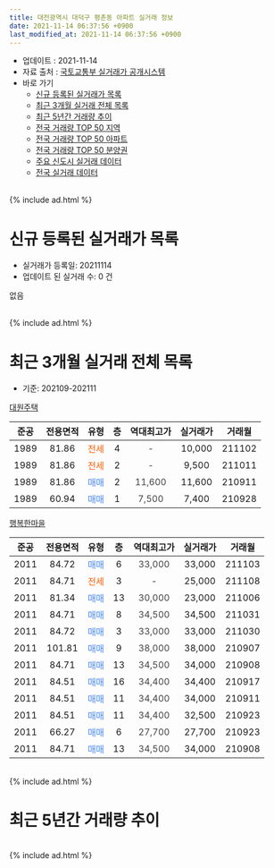```yaml
---
title: 대전광역시 대덕구 평촌동 아파트 실거래 정보
date: 2021-11-14 06:37:56 +0900
last_modified_at: 2021-11-14 06:37:56 +0900
---
```


* 업데이트 : 2021-11-14
* 자료 출처 : [국토교통부 실거래가 공개시스템](http://rt.molit.go.kr)
* 바로 가기
    * [신규 등록된 실거래가 목록](#신규-등록된-실거래가-목록)
    * [최근 3개월 실거래 전체 목록](#최근-3개월-실거래-전체-목록)
    * [최근 5년간 거래량 추이](#최근-5년간-거래량-추이)
    * [전국 거래량 TOP 50 지역](https://inasie.github.io/apt-trade-info/최근-3개월-전국에서-가장-거래가-많이-발생한-지역)
    * [전국 거래량 TOP 50 아파트](https://inasie.github.io/apt-trade-info/최근-3개월-전국에서-가장-거래가-많이-발생한-아파트)
    * [전국 거래량 TOP 50 분양권](https://inasie.github.io/apt-trade-info/최근-3개월-전국에서-가장-거래가-많이-발생한-분양권)
    * [주요 신도시 실거래 데이터](https://inasie.github.io/apt-trade-info/주요-신도시)
    * [전국 실거래 데이터](https://inasie.github.io/apt-trade-info/전국)
<br>
{% include ad.html %}
<br>

# 신규 등록된 실거래가 목록
* 실거래가 등록일: 20211114
* 업데이트 된 실거래 수: 0 건

없음

<br>
{% include ad.html %}
<br>

# 최근 3개월 실거래 전체 목록
* 기준: 202109-202111


[대원주택](https://search.naver.com/search.naver?query=%EB%8C%80%EC%A0%84%EA%B4%91%EC%97%AD%EC%8B%9C+%EB%8C%80%EB%8D%95%EA%B5%AC+%ED%8F%89%EC%B4%8C%EB%8F%99+%EB%8C%80%EC%9B%90%EC%A3%BC%ED%83%9D)

|준공|전용면적|유형|층|역대최고가|실거래가|거래월|
|:---:|:---:|:---:|:---:|:---:|:---:|:---:|
|1989|81.86|<span style="color:#ff5a00">전세</span>|4|<span style="color:#444444">-</span>|10,000|211102|
|1989|81.86|<span style="color:#ff5a00">전세</span>|2|<span style="color:#444444">-</span>|9,500|211011|
|1989|81.86|<span style="color:#4285f3">매매</span>|2|<span style="color:#444444">11,600</span>|11,600|210911|
|1989|60.94|<span style="color:#4285f3">매매</span>|1|<span style="color:#444444">7,500</span>|7,400|210928|

[행복한마을](https://search.naver.com/search.naver?query=%EB%8C%80%EC%A0%84%EA%B4%91%EC%97%AD%EC%8B%9C+%EB%8C%80%EB%8D%95%EA%B5%AC+%ED%8F%89%EC%B4%8C%EB%8F%99+%ED%96%89%EB%B3%B5%ED%95%9C%EB%A7%88%EC%9D%84)

|준공|전용면적|유형|층|역대최고가|실거래가|거래월|
|:---:|:---:|:---:|:---:|:---:|:---:|:---:|
|2011|84.72|<span style="color:#4285f3">매매</span>|6|<span style="color:#444444">33,000</span>|33,000|211103|
|2011|84.71|<span style="color:#ff5a00">전세</span>|3|<span style="color:#444444">-</span>|25,000|211108|
|2011|81.34|<span style="color:#4285f3">매매</span>|13|<span style="color:#444444">30,000</span>|23,000|211006|
|2011|84.71|<span style="color:#4285f3">매매</span>|8|<span style="color:#444444">34,500</span>|34,500|211031|
|2011|84.72|<span style="color:#4285f3">매매</span>|3|<span style="color:#444444">33,000</span>|33,000|211030|
|2011|101.81|<span style="color:#4285f3">매매</span>|9|<span style="color:#444444">38,000</span>|38,000|210907|
|2011|84.71|<span style="color:#4285f3">매매</span>|13|<span style="color:#444444">34,500</span>|34,000|210908|
|2011|84.51|<span style="color:#4285f3">매매</span>|16|<span style="color:#444444">34,400</span>|34,400|210917|
|2011|84.51|<span style="color:#4285f3">매매</span>|11|<span style="color:#444444">34,400</span>|34,000|210911|
|2011|84.51|<span style="color:#4285f3">매매</span>|11|<span style="color:#444444">34,400</span>|32,500|210923|
|2011|66.27|<span style="color:#4285f3">매매</span>|6|<span style="color:#444444">27,700</span>|27,700|210923|
|2011|84.71|<span style="color:#4285f3">매매</span>|13|<span style="color:#444444">34,500</span>|34,000|210908|


<br>
{% include ad.html %}
<br>

# 최근 5년간 거래량 추이


<div style="width:100%;">
    <canvas id="deal_progress" height="200"></canvas>
</div>

<script>
new Chart(document.getElementById("deal_progress"), {
    type: 'line',
    data: {
        labels: ['201611','201612','201701','201702','201703','201704','201705','201706','201707','201708','201709','201710','201711','201712','201801','201802','201803','201804','201805','201806','201807','201808','201809','201810','201811','201812','201901','201902','201903','201904','201905','201906','201907','201908','201909','201910','201911','201912','202001','202002','202003','202004','202005','202006','202007','202008','202009','202010','202011','202012','202101','202102','202103','202104','202105','202106','202107','202108','202109','202110','202111'],
        datasets: [{
            label: '매매',
            pointRadius: 1,
            data: [1, 0, 6, 4, 8, 2, 3, 2, 2, 3, 3, 0, 0, 5, 2, 2, 3, 2, 2, 5, 1, 4, 3, 1, 2, 3, 2, 3, 4, 3, 4, 4, 3, 5, 6, 2, 2, 5, 3, 13, 6, 8, 7, 8, 3, 7, 3, 2, 1, 3, 4, 10, 4, 4, 4, 0, 2, 2, 9, 3, 1],
            borderColor: "rgba(255, 201, 14, 1)",
            backgroundColor: "rgba(255, 201, 14, 0.5)",
            fill: false,
            lineTension: 0
        },{
            label: '전월세',
            pointRadius: 1,
            data: [3, 1, 2, 6, 3, 3, 4, 1, 3, 1, 0, 0, 0, 1, 3, 2, 3, 1, 4, 3, 1, 1, 1, 0, 4, 1, 0, 1, 0, 4, 2, 2, 1, 4, 1, 1, 2, 2, 2, 0, 0, 2, 2, 2, 0, 2, 0, 1, 1, 1, 1, 4, 2, 2, 2, 0, 1, 0, 0, 1, 2],
            borderColor: "rgba(0, 141, 185, 1)",
            backgroundColor: "rgba(0, 141, 185, 0.5)",
            fill: false,
            lineTension: 0
        }
        ]
    },
    options: {
        responsive: true,
        title: {
            display: false
        },
        tooltips: {
            mode: 'index',
            intersect: false
        },
        hover: {
            mode: 'nearest',
            intersect: true
        },
        scales: {
            xAxes: [{
                display: true,
                scaleLabel: {
                    display: true,
                    labelString: '년/월'
                }
            }],
            yAxes: [{
                display: true,
                ticks: {
                    suggestedMin: 0,
                },
                scaleLabel: {
                    display: true,
                    labelString: '실거래 수'
                }
            }]
        }
    }
});

</script>


<br>
{% include ad.html %}
<br>

